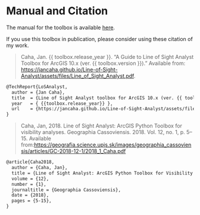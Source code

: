 # Manual and Citation

The manual for the toolbox is available [here](./assets/files/Line_of_Sight_Analyst.pdf).
			
If you use this toolbox in publication, please consider using these citation of my work.

> Caha, Jan. {{ toolbox.release_year }}. “A Guide to Line of Sight Analyst Toolbox for ArcGIS 10.x (ver. {{ toolbox.version }}).” Available from:  https://jancaha.github.io/Line-of-Sight-Analyst/assets/files/Line_of_Sight_Analyst.pdf.
			
```tex
@TechReport{LoSAnalyst,
  author = {Jan Caha},
  title  = {Line of Sight Analyst toolbox for ArcGIS 10.x (ver. {{ toolbox.version }})},
  year   = { {{toolbox.release_year}} },
  url    = {https://jancaha.github.io/Line-of-Sight-Analyst/assets/files/Line_of_Sight_Analyst.pdf},
}
```
		
> Caha, Jan, 2018. Line of Sight Analyst: ArcGIS Python Toolbox for visibility analyses. Geographia Cassoviensis. 2018. Vol. 12, no. 1, p. 5–15. Available from:https://geografia.science.upjs.sk/images/geographia_cassoviensis/articles/GC-2018-12-1/2018_1_Caha.pdf
	
```tex
@article{Caha2018,
  author = {Caha, Jan},
  title = {Line of Sight Analyst: ArcGIS Python Toolbox for Visibility Analyses},
  volume = {12},
  number = {1},
  journaltitle = {Geographia Cassoviensis},
  date = {2018},
  pages = {5-15},
}
```		